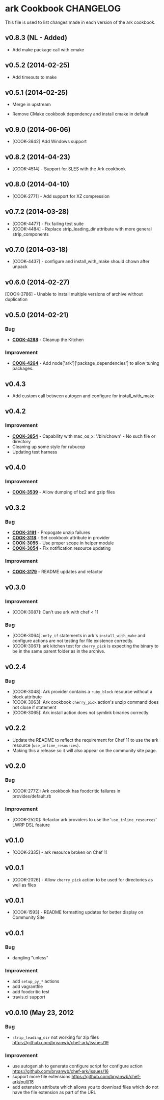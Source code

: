 ark Cookbook CHANGELOG
======================
This file is used to list changes made in each version of the ark cookbook.

v0.8.3 (NL - Added)
-------------------
- Add make package call with cmake

v0.5.2 (2014-02-25)
-------------------
- Add timeouts to make

v0.5.1 (2014-02-25)
-------------------
- Merge in upstream

- Remove CMake cookbook dependency and install cmake in default

v0.9.0 (2014-06-06)
-------------------
* [COOK-3642] Add Windows support


v0.8.2 (2014-04-23)
-------------------
- [COOK-4514] - Support for SLES with the Ark cookbook


v0.8.0 (2014-04-10)
-------------------
- [COOK-2771] - Add support for XZ compression


v0.7.2 (2014-03-28)
-------------------
- [COOK-4477] - Fix failing test suite
- [COOK-4484] - Replace strip_leading_dir attribute with more general strip_components


v0.7.0 (2014-03-18)
-------------------
- [COOK-4437] - configure and install_with_make should chown after unpack


v0.6.0 (2014-02-27)
-------------------
[COOK-3786] - Unable to install multiple versions of archive without duplication


v0.5.0 (2014-02-21)
-------------------
### Bug
- **[COOK-4288](https://tickets.chef.io/browse/COOK-4288)** - Cleanup the Kitchen

### Improvement
- **[COOK-4264](https://tickets.chef.io/browse/COOK-4264)** - Add node['ark']['package_dependencies'] to allow tuning packages.

v0.4.3
------
- Add custom call between autogen and configure for install_with_make

v0.4.2
------
### Improvement
- **[COOK-3854](https://tickets.chef.io/browse/COOK-3854)** - Capability with mac_os_x: '/bin/chown' - No such file or directory
- Cleaning up some style for rubucop
- Updating test harness


v0.4.0
------
### Improvement
- **[COOK-3539](https://tickets.chef.io/browse/COOK-3539)** - Allow dumping of bz2 and gzip files

v0.3.2
------
### Bug
- **[COOK-3191](https://tickets.chef.io/browse/COOK-3191)** - Propogate unzip failures
- **[COOK-3118](https://tickets.chef.io/browse/COOK-3118)** - Set cookbook attribute in provider
- **[COOK-3055](https://tickets.chef.io/browse/COOK-3055)** - Use proper scope in helper module
- **[COOK-3054](https://tickets.chef.io/browse/COOK-3054)** - Fix notification resource updating

### Improvement
- **[COOK-3179](https://tickets.chef.io/browse/COOK-3179)** - README updates and refactor

v0.3.0
------
### Improvement

- [COOK-3087]: Can't use ark with chef < 11

### Bug

- [COOK-3064]: `only_if` statements in ark's `install_with_make` and configure actions are not testing for file existence correctly.
- [COOK-3067]: ark kitchen test for `cherry_pick` is expecting the binary to be in the same parent folder as in the archive.

v0.2.4
------
### Bug

- [COOK-3048]: Ark provider contains a `ruby_block` resource without a block attribute
- [COOK-3063]: Ark cookbook `cherry_pick` action's unzip command does not close if statement
- [COOK-3065]: Ark install action does not symlink binaries correctly

v0.2.2
------
- Update the README to reflect the requirement for Chef 11 to use the ark resource (`use_inline_resources`).
- Making this a release so it will also appear on the community site page.

v0.2.0
------
### Bug

- [COOK-2772]: Ark cookbook has foodcritic failures in provides/default.rb

### Improvement

- [COOK-2520]: Refactor ark providers to use the '`use_inline_resources`' LWRP DSL feature

v0.1.0
------
- [COOK-2335] - ark resource broken on Chef 11

v0.0.1
------
- [COOK-2026] - Allow `cherry_pick` action to be used for directories as well as files

v0.0.1
------
- [COOK-1593] - README formatting updates for better display on Community Site

v0.0.1
------
### Bug
- dangling "unless"

### Improvement
- add `setup_py_*` actions
- add vagrantfile
- add foodcritic test
- travis.ci support

v0.0.10 (May 23, 2012
------
### Bug
- `strip_leading_dir` not working for zip files https://github.com/bryanwb/chef-ark/issues/19

### Improvement
- use autogen.sh to generate configure script for configure action https://github.com/bryanwb/chef-ark/issues/16
- support more file extensions https://github.com/bryanwb/chef-ark/pull/18
- add extension attribute which allows you to download files which do not have the file extension as part of the URL
